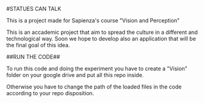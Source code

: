 #STATUES CAN TALK

This is a project made for Sapienza's course "Vision and Perception"

This is an accademic project that aim to spread the culture in a different and technological way.
Soon we hope to develop also an application that will be the final goal of this idea.



##RUN THE CODE##

To run this code and doing the experiment you have to create a "Vision" folder on your google drive and put all this repo inside.

Otherwise you have to change the path of the loaded files in the code according to your repo disposition.
